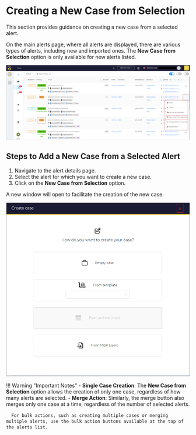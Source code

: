 # Creating a New Case from Selection

This section provides guidance on creating a new case from a selected alert.

On the main alerts page, where all alerts are displayed, there are various types of alerts, including new and imported ones. The **New Case from Selection** option is only available for new alerts listed.

![New Case Selection Menu](../../../../images/user-guides/analyst-corner/alerts/alerts-actions.png)

## Steps to Add a New Case from a Selected Alert

1. Navigate to the alert details page.
2. Select the alert for which you want to create a new case.
3. Click on the **New Case from Selection** option.

A new window will open to facilitate the creation of the new case.

![New Case from Selection](../../../../images/user-guides/analyst-corner/alerts/alerts-newcase-from-selection.png)

!!! Warning "Important Notes"
      - **Single Case Creation**: The **New Case from Selection** option allows the creation of only one case, regardless of how many alerts are selected.
      - **Merge Action**: Similarly, the merge button also merges only one case at a time, regardless of the number of selected alerts.

      For bulk actions, such as creating multiple cases or merging multiple alerts, use the bulk action buttons available at the top of the alerts list.